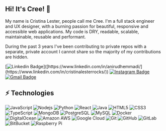 ## Hi! It's Cree! 🦄

My name is Cristina Lester, people call me Cree. I'm a full stack engineer and UX designer, with a burning passion for beautiful, responsive and accessible web applications. My code is DRY, readable, scalable, maintainable, reusable and performant.

During the past 3 years I've been contributing to private repos with a separate, private account I cannot share so the majority of my contributions are hidden. 

[![Linkedin Badge](https://img.shields.io/badge/-cristinalesterrocks-blue?style=flat-square&logo=Linkedin&logoColor=white&link=[https://www.linkedin.com/in/anirudhemmadi/](https://www.linkedin.com/in/cristinalesterrocks/))]([https://www.linkedin.com/in/anirudhemmadi/](https://www.linkedin.com/in/cristinalesterrocks/))
[![Instagram Badge](https://img.shields.io/badge/-kitten_surimi-purple?style=flat-square&logo=instagram&logoColor=white&link=https://instagram.com/kanna6501/)](https://instagram.com/kitten_surimi)
[![Gmail Badge](https://img.shields.io/badge/-cristina.deelester@gmail.com-c14438?style=flat-square&logo=Gmail&logoColor=white&link=cristina.deelester@gmail.com)](mailto:cristina.deelester@gmail.com)

## ⚡ Technologies

![JavaScript](https://img.shields.io/badge/-JavaScript-black?style=flat-square&logo=javascript)
![Nodejs](https://img.shields.io/badge/-Nodejs-black?style=flat-square&logo=Node.js)
![Python](https://img.shields.io/badge/-Python-black?style=flat-square&logo=Python)
![React](https://img.shields.io/badge/-React-black?style=flat-square&logo=react)
![Java](https://img.shields.io/badge/-java-E34A86?style=flat-square&logo=java)
![HTML5](https://img.shields.io/badge/-HTML5-E34F26?style=flat-square&logo=html5&logoColor=white)
![CSS3](https://img.shields.io/badge/-CSS3-1572B6?style=flat-square&logo=css3)
![TypeScript](https://img.shields.io/badge/-TypeScript-007ACC?style=flat-square&logo=typescript)
![MongoDB](https://img.shields.io/badge/-MongoDB-black?style=flat-square&logo=mongodb)
![PostgreSQL](https://img.shields.io/badge/-PostgreSQL-336791?style=flat-square&logo=postgresql)
![MySQL](https://img.shields.io/badge/-MySQL-black?style=flat-square&logo=mysql)
![Docker](https://img.shields.io/badge/-Docker-black?style=flat-square&logo=docker)
![DigitalOcean](https://img.shields.io/badge/-Digital%20Ocean-darkblue?style=flat-square&logo=digitalocean)
![Amazon AWS](https://img.shields.io/badge/Amazon%20AWS-232F3E?style=flat-square&logo=amazon-aws)
![Google Cloud](https://img.shields.io/badge/Google%20Cloud-black?style=flat-square&logo=google-cloud)
![Git](https://img.shields.io/badge/-Git-black?style=flat-square&logo=git)
![GitHub](https://img.shields.io/badge/-GitHub-181717?style=flat-square&logo=github)
![GitLab](https://img.shields.io/badge/-GitLab-FCA121?style=flat-square&logo=gitlab)
![BitBucket](https://img.shields.io/badge/-BitBucket-darkblue?style=flat-square&logo=bitbucket)
![Raspberry Pi](https://img.shields.io/badge/-Raspberry%20Pi-C51A4A?style=flat-square&logo=Raspberry-Pi)

